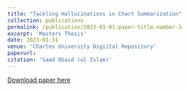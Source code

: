```yaml
---
title: "Tackling Hallucinations in Chart Summarization"
collection: publications
permalink: /publication/2023-01-01-paper-title-number-3
excerpt: 'Masters Thesis'
date: 2023-01-31
venue: 'Charles University Digiital Repository'
paperurl: 
citation: 'Saad Obaid (ul Islam)'
---
```

[Download paper here](https://scholar.google.com/citations?view_op=view_citation&hl=en&user=9VFgQ24AAAAJ&citation_for_view=9VFgQ24AAAAJ:UeHWp8X0CEIC)
